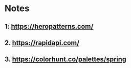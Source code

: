 # Notes

## 1: https://heropatterns.com/
## 2. https://rapidapi.com/
## 3. https://colorhunt.co/palettes/spring
